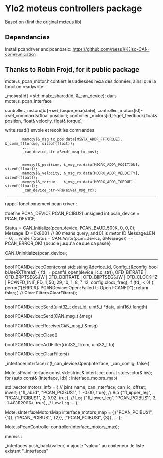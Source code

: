 # Ylo2 moteus controllers package

Based on (find the original moteus lib)

## Dependencies

Install pcandriver and pcanbasic: https://github.com/raess1/K3lso-CAN-communication
## Thanks to Robin Frojd, for it public package

moteus_pcan_motor.h   contient les adresses hexa des données, ainsi que la fonction read/write

_motors[id] = std::make_shared<MoteusPcanMotor>(id, &_can_device);       dans moteus_pcan_interface

controller._motors[id]->set_torque_ena(state);
controller._motors[id]->set_commands(float position);
controller._motors[id]->get_feedback(float& position, float& velocity, float& torque);


write_read() envoie et recoit les commandes

            memcpy(&_msg_tx_pos.data[MSGTX_ADDR_FFTORQUE], &_comm_fftorque, sizeof(float));
            ...
            _can_device_ptr->Send(_msg_tx_pos);


            memcpy(&_position, &_msg_rx.data[MSGRX_ADDR_POSITION], sizeof(float));
            memcpy(&_velocity, &_msg_rx.data[MSGRX_ADDR_VELOCITY], sizeof(float));
            memcpy(&_torque,   &_msg_rx.data[MSGRX_ADDR_TORQUE],   sizeof(float));
            _can_device_ptr->Receive(_msg_rx);




---------------------------------------------------------------------------------------------------------

rappel fonctionnement pcan driver :

#define PCAN_DEVICE		PCAN_PCIBUS1
unsigned int pcan_device = PCAN_DEVICE;

Status = CAN_Initialize(pcan_device, PCAN_BAUD_500K, 0, 0, 0);
	Message.ID = 0x8001;    // 80 means query, and 01 is motor ID
	Message.LEN = 8;
    ...
while ((Status = CAN_Write(pcan_device, &Message)) == PCAN_ERROR_OK) {boucle jusqu'a ce que ca passe}

CAN_Uninitialize(pcan_device);


---------------------------------------------------------------------------------------------------------

bool PCANDevice::Open(const std::string &device_id, Config_t &config, bool bUseRXThread)
{
    fd_ = pcanfd_open(device_id.c_str(), OFD_BITRATE | OFD_BRPTSEGSJW | OFD_DBITRATE | OFD_BRPTSEGSJW | OFD_CLOCKHZ | PCANFD_INIT_FD, 1, 50, 29, 10, 1, 8, 7, 12, config.clock_freq);
    if (fd_ < 0)
    {
        perror("[ERROR]: PCANDevice::Open: Failed to Open PCANFD.");
        return false;
    }
    // Clear Filters
    ClearFilters();

---------------------------------------------------------------------------------------------------------

bool PCANDevice::Send(uint32_t dest_id, uint8_t *data, uint16_t length)

bool PCANDevice::Send(CAN_msg_t &msg)

bool PCANDevice::Receive(CAN_msg_t &msg)

bool PCANDevice::Close()

bool PCANDevice::AddFilter(uint32_t from, uint32_t to)

bool PCANDevice::ClearFilters()



_interface(interface)
if(!_can_device.Open(interface, _can_config, false))

MoteusPcanInterface(const std::string& interface, const std::vector<int>& ids);
for (auto const& [interface, ids] : interface_motors_map)


std::vector<MotorInfo> motors_info = {
    // joint_name;   can_interface;   can_id;   offset;    invert;
    {"fl_abad",      "PCAN_PCIBUS1",    1,      -0.00,     true}, // Hip
    {"fl_upper_leg", "PCAN_PCIBUS1",    2,       0.92,     true}, // Leg
    {"fl_lower_leg", "PCAN_PCIBUS1",    3,  -1.483529864,  true}, // Low Leg
    ...
};


MoteusInterfaceMotorsMap interface_motors_map = {
    {"PCAN_PCIBUS1", {1}},
    {"PCAN_PCIBUS1", {2}},
    {"PCAN_PCIBUS1", {3}},
    ...
};


MoteusPcanController controller(interface_motors_map);


memos :

_interfaces.push_back(valeur)    =  ajoute "valeur" au conteneur de liste existant "_interfaces"